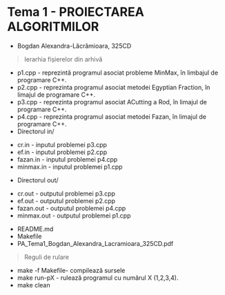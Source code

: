 # Tema 1 - PROIECTAREA ALGORITMILOR 

- Bogdan Alexandra-Lăcrămioara, 325CD

> Ierarhia fișierelor din arhivă

* p1.cpp - reprezintă programul asociat probleme MinMax, în limbajul de programare C++.
* p2.cpp - reprezinta programul asociat metodei Egyptian Fraction, în limajul de programare C++.
* p3.cpp - reprezinta programul asociat ACutting a Rod, în limajul de programare C++.
* p4.cpp - reprezinta programul asociat metodei Fazan, în limajul de programare C++.
* Directorul in/
 - cr.in - inputul problemei p3.cpp
 - ef.in - inputul problemei p2.cpp
 - fazan.in - inputul problemei p4.cpp
 - minmax.in - inputul problemei p1.cpp
* Directorul out/
 - cr.out - outputul problemei p3.cpp
 - ef.out - outputul problemei p2.cpp
 - fazan.out - outputul problemei p4.cpp
 - minmax.out - outputul problemei p1.cpp
* README.md
* Makefile
* PA_Tema1_Bogdan_Alexandra_Lacramioara_325CD.pdf

> Reguli de rulare

- make -f Makefile- compilează sursele
- make run-pX - rulează programul cu numărul X (1,2,3,4).
- make clean